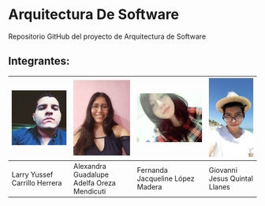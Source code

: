 # Arquitectura De Software
Repositorio GitHub del proyecto de Arquitectura de Software

## Integrantes: 


![Larry_Carrillo](https://github.com/larryCarrillo/arquitecturaDeSoftware/blob/main/Imagenes/img_Larry.jpg?raw=true) | ![Alexandra_Oreza](https://github.com/larryCarrillo/arquitecturaDeSoftware/blob/main/Imagenes/img_Alexandra.jpg?raw=true) | ![Fernanda López](https://github.com/larryCarrillo/arquitecturaDeSoftware/blob/main/Imagenes/img_Fernanda.jpg?raw=true) | ![Giovanni_Quintal](https://github.com/larryCarrillo/arquitecturaDeSoftware/blob/main/Imagenes/img_Gio.jpg?raw=true)
------------ | ------------- | ------------- | ------------- 
Larry Yussef Carrillo Herrera | Alexandra Guadalupe Adelfa Oreza Mendicuti | Fernanda Jacqueline López Madera | Giovanni Jesus Quintal Llanes



